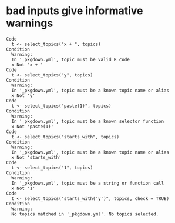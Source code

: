 # bad inputs give informative warnings

    Code
      t <- select_topics("x + ", topics)
    Condition
      Warning:
      In '_pkgdown.yml', topic must be valid R code
      x Not 'x + '
    Code
      t <- select_topics("y", topics)
    Condition
      Warning:
      In '_pkgdown.yml', topic must be a known topic name or alias
      x Not 'y'
    Code
      t <- select_topics("paste(1)", topics)
    Condition
      Warning:
      In '_pkgdown.yml', topic must be a known selector function
      x Not 'paste(1)'
    Code
      t <- select_topics("starts_with", topics)
    Condition
      Warning:
      In '_pkgdown.yml', topic must be a known topic name or alias
      x Not 'starts_with'
    Code
      t <- select_topics("1", topics)
    Condition
      Warning:
      In '_pkgdown.yml', topic must be a string or function call
      x Not '1'
    Code
      t <- select_topics("starts_with('y')", topics, check = TRUE)
    Condition
      Warning:
      No topics matched in '_pkgdown.yml'. No topics selected.

